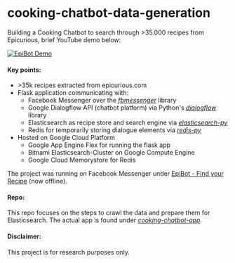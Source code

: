 # cooking-chatbot-data-generation

Building a Cooking Chatbot to search through >35.000 recipes from Epicurious, brief YouTube demo below: 

[![EpiBot Demo](https://img.youtube.com/vi/UUA2kssApyA/0.jpg)](https://www.youtube.com/watch?v=UUA2kssApyA)

#### Key points:
- \>35k recipes extracted from epicurious.com
- Flask application communicating with: 
  - Facebook Messenger over the [*fbmessenger*](https://github.com/rehabstudio/fbmessenger) library
  - Google Dialogflow API (chatbot platform) via Python's [*dialogflow*](https://dialogflow-python-client-v2.readthedocs.io/en/latest/) library 
  - Elasticsearch as recipe store and search engine via [*elasticsearch-py*](https://elasticsearch-py.readthedocs.io/en/master/)
  - Redis for temporarily storing dialogue elements via [*redis-py*](https://redis-py.readthedocs.io/en/latest/)
- Hosted on Google Cloud Platform
  - Google App Engine Flex for running the flask app 
  - Bitnami Elasticsearch-Cluster on Google Compute Engine 
  - Google Cloud Memorystore for Redis

The project was running on Facebook Messenger under [EpiBot - Find your Recipe](https://www.facebook.com/find.your.recipe.1/?modal=admin_todo_tour) (now offline). 

#### Repo: 
This repo focuses on the steps to crawl the data and prepare them for Elasticsearch. The actual app is found under [*cooking-chatbot-app*](https://github.com/lukasb23/cooking-chatbot-app).

#### Disclaimer:
This project is for research purposes only.

